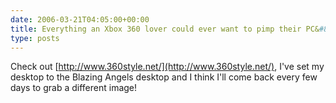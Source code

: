 ```yaml
---
date: 2006-03-21T04:05:00+00:00
title: Everything an Xbox 360 lover could ever want to pimp their PC&#8230;
type: posts
---
```

Check out [http://www.360style.net/](http://www.360style.net/), I've set my desktop to the Blazing Angels desktop and I think I'll come back every few days to grab a different image!
